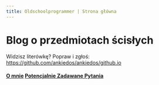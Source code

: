 ```yaml
---
title: Oldschoolprogrammer | Strona główna
---
```

# Blog o przedmiotach ścisłych




Widzisz literówkę? Popraw i zgłoś: <https://github.com/ankiedos/ankiedos/github.io>
#### [O mnie](about.md)     [Potencjalnie Zadawane Pytania](PAQ.md)
